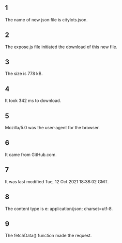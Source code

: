 ## 1
The name of new json file is citylots.json.
## 2
The expose.js file initiated the download of this new file.
## 3
The size is 778 kB.
## 4
It took 342 ms to download.
## 5
Mozilla/5.0 was the user-agent for the browser. 
## 6
It came from GitHub.com.
## 7
It was last modified Tue, 12 Oct 2021 18:38:02 GMT.
## 8
The content type is e: application/json; charset=utf-8.
## 9
The fetchData() function made the request.